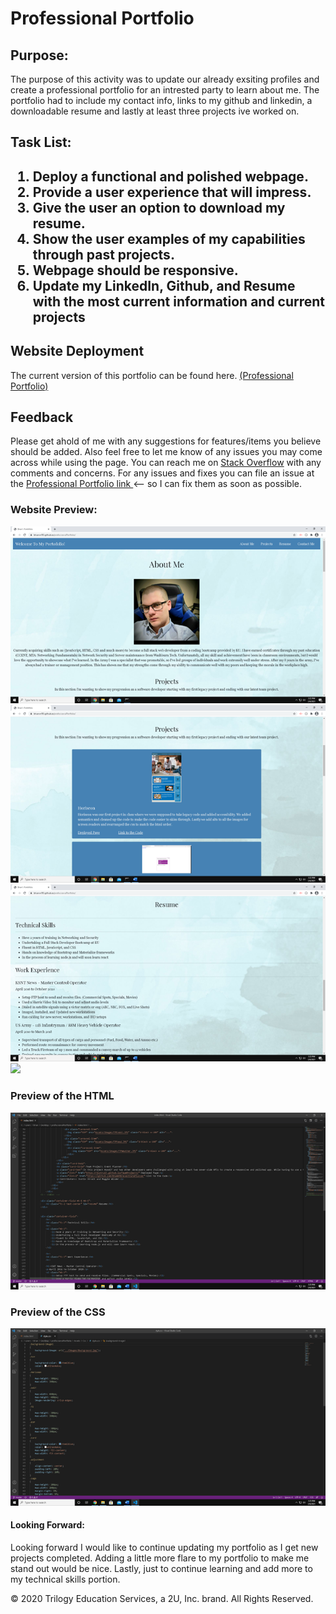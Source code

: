 <head>
   <h1>Professional Portfolio</h1>
</head>

<body>

   <h2>Purpose:</h2>

   <p>The purpose of this activity was to update our already exsiting profiles and create a professional portfolio for an intrested party to learn about me. The portfolio had to include my contact info, links to my github and linkedin, a downloadable resume and lastly at least three projects ive worked on.</p>

   <h2>Task List:<h2>

   <ol>
      <li>Deploy a functional and polished webpage.</li>
      <li>Provide a user experience that will impress.</li>
      <li>Give the user an option to download my resume.</li>
      <li>Show the user examples of my capabilities through past projects.</li>
      <li>Webpage should be responsive.</li>
      <li>Update my LinkedIn, Github, and Resume with the most current information and current projects</li>
   </ol>

   <h2>Website Deployment</h2>

   <p> The current version of this portfolio can be found here. <a href="https://bhamm90.github.io/professionalPortfolio/">(Professional Portfolio)</a>

   <h2>Feedback</h2>

   <p> Please get ahold of me with any suggestions for features/items you believe should be added. Also feel free to let me know of any issues you may come across while using the page. You can reach me on <a href="https://stackoverflow.com/users/14324130/bhamm90">Stack Overflow</a> with any comments and concerns. For any issues and fixes you can file an issue at the <a href="https://github.com/BHamm90/professionalPortfolio/issues">Professional Portfolio link </a> <-- so I can fix them as soon as possible. </p>

   <h3>Website Preview:</h3>

   <img src="Assets/Images/DWabout.png">

   <img src="Assets/Images/DWprojects.png">

   <img src="Assets/Images/DWresume.png">

   <img src="Assets/Images/DWcontacts">

   <h3>Preview of the HTML</h3>

   <img src="Assets/Images/DWhtml.png">

   <h3>Preview of the CSS</h3>

   <img src="Assets/Images/DWcss.png">

   <h4>Looking Forward: </h4>

   <p> Looking forward I would like to continue updating my portfolio as I get new projects completed. Adding a little more flare to my portfolio to make me stand out would be nice. Lastly, just to continue learning and add more to my technical skills portion.
</body>

<Footer>
<p> © 2020 Trilogy Education Services, a 2U, Inc. brand. All Rights Reserved. </p>
</Footer>